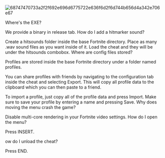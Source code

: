 ![68747470733a2f2f692e696d6775722e636f6d2f6d744b656d4a342e706e67](https://github.com/user-attachments/assets/202d3238-b25b-48a0-a7db-39bcabb23514)

 Where's the EXE?

We provide a binary in release tab.
How do I add a hitmarker sound?

Create a hitsounds folder inside the base Fortnite directory. Place as many .wav sound files as you want inside of it. Load the cheat and they will be under the hitsounds combobox.
Where are config files stored?

Profiles are stored inside the base Fortnite directory under a folder named profiles.

You can share profiles with friends by navigating to the configuration tab inside the cheat and selecting Export. This will copy all profile data to the clipboard which you can then paste to a friend.

To import a profile, just copy all of the profile data and press Import. Make sure to save your profile by entering a name and pressing Save.
Why does moving the menu crash the game?

Disable multi-core rendering in your Fortnite video settings.
How do I open the menu?

Press INSERT.

ow do I unload the cheat?


Press END.

